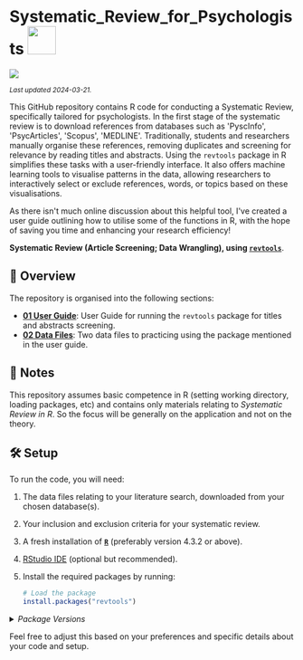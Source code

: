 # Systematic_Review_for_Psychologists <img src="https://media.giphy.com/media/1oGT95WukVFcRO1OFZ/giphy.gif" width="50">

[![](https://img.shields.io/badge/Language-R-blue)](http://cran.r-project.org/)

<sub>*Last updated 2024-03-21.*</sub>

This GitHub repository contains R code for conducting a Systematic Review, specifically tailored for psychologists. In the first stage of the systematic review is to download references from databases such as 'PyscInfo', 'PsycArticles', 'Scopus', 'MEDLINE'. Traditionally, students and researchers manually organise these references, removing duplicates and screening for relevance by reading titles and abstracts. Using the `revtools` package in R simplifies these tasks with a user-friendly interface. It also offers machine learning tools to visualise patterns in the data, allowing researchers to interactively select or exclude references, words, or topics based on these visualisations.

As there isn't much online discussion about this helpful tool, I've created a user guide outlining how to utilise some of the functions in R, with the hope of saving you time and enhancing your research efficiency!

**Systematic Review (Article Screening; Data Wrangling), using [`revtools`](https://cran.r-project.org/web/packages/revtools/index.html)**. 
## :telescope: Overview

The repository is organised into the following sections:

- **[01 User Guide](/R/01_Power_Analysis.R)**: User Guide for running the `revtools` package for titles and abstracts screening.
- **[02 Data Files](/R/02_SEM_Model_Assumptions.R)**: Two data files to practicing using the package mentioned in the user guide.

## :scroll: Notes

This repository assumes basic competence in R (setting working directory, loading packages, etc) and contains only materials relating to *Systematic Review in R*. So the focus will be generally on the application and not on the theory.  

## :hammer_and_wrench: Setup

To run the code, you will need:

1. The data files relating to your literature search, downloaded from your chosen database(s).
2. Your inclusion and exclusion criteria for your systematic review.
3. A fresh installation of [**`R`**](https://cran.r-project.org/) (preferably version 4.3.2 or above).
4. [RStudio IDE](https://www.rstudio.com/products/rstudio/download/) (optional but recommended).
5. Install the required packages by running:

   ```R
   # Load the package
   install.packages("revtools")
   ```

<details>
<summary>
<i>Package Versions</i>
</summary>
   
Run on Windows 11 x64 (build 22621), with R version 4.3.2.

The packages used here:

- `revtools` 0.4.1(*CRAN*)

</details>

Feel free to adjust this based on your preferences and specific details about your code and setup.
